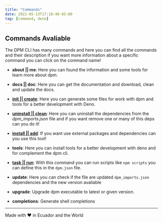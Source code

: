 ```yaml
---
title: "Commands"
date: 2022-05-13T17:18:48-05:00
tag: [command, deno]
---
```


## Commands Avaliable

The DPM CLI has many commands and here you can find all the commands and their
description if you want more information about a specific command you can click
on the command name!

- **about || me**: Here you can found the information and some tools for learn
  more about dpm.

- **docs || doc**: Here you can get the documentation and download, clean and
  update the docs.

- **[init || create](/commands/init)**: Here you can generate some files for
  work with dpm and tools for a better development with Deno.

- **[uninstall || clean](/commands/uninstall)**: Here you can uninstall the
  dependencies from the _dpm_imports.json_ file and if you want remove one or
  many of this deps can you do it!

- **[install || add](/commands/install)**: If you want use external packages and
  dependencies can you use this tool!

- **tools**: Here you can install tools for a better development with deno and
  for complement the dpm cli.

- **[task || run](/commands/task)**: With this command you can run scripts like
  `npm scripts` you can define this in the `dpm.json` file.

- **update**: Here you can check if the file are updated `dpm_imports.json`
  dependencies and the new version avaliable

- **upgrade**: Upgrade dpm executable to latest or given version.

- **completions**: Generate shell completions

---

Made with ♥ in Ecuador and the World
